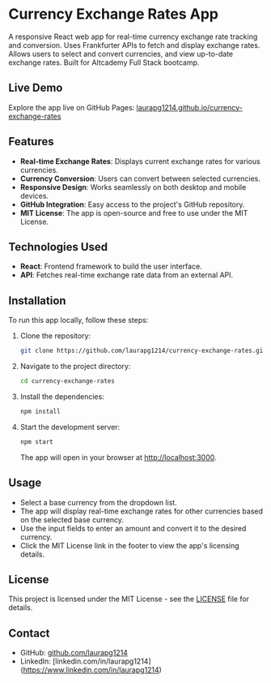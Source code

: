# Currency Exchange Rates App

A responsive React web app for real-time currency exchange rate tracking and conversion. Uses Frankfurter APIs to fetch and display exchange rates. Allows users to select and convert currencies, and view up-to-date exchange rates. Built for Altcademy Full Stack bootcamp.

## Live Demo

Explore the app live on GitHub Pages: <a href="https://laurapg1214.github.io/currency-exchange-rates/" target="_blank">
  laurapg1214.github.io/currency-exchange-rates
</a>

## Features

- **Real-time Exchange Rates**: Displays current exchange rates for various currencies.
- **Currency Conversion**: Users can convert between selected currencies.
- **Responsive Design**: Works seamlessly on both desktop and mobile devices.
- **GitHub Integration**: Easy access to the project's GitHub repository.
- **MIT License**: The app is open-source and free to use under the MIT License.

## Technologies Used

- **React**: Frontend framework to build the user interface.
- **API**: Fetches real-time exchange rate data from an external API.

## Installation

To run this app locally, follow these steps:

1. Clone the repository:
   ```bash
   git clone https://github.com/laurapg1214/currency-exchange-rates.git
   ```

2. Navigate to the project directory:
   ```bash
   cd currency-exchange-rates
   ```

3. Install the dependencies:
   ```bash
   npm install
   ```

4. Start the development server:
   ```bash
   npm start
   ```

   The app will open in your browser at [http://localhost:3000](http://localhost:3000).

## Usage

- Select a base currency from the dropdown list.
- The app will display real-time exchange rates for other currencies based on the selected base currency.
- Use the input fields to enter an amount and convert it to the desired currency.
- Click the MIT License link in the footer to view the app's licensing details.

## License

This project is licensed under the MIT License - see the [LICENSE](./LICENSE) file for details.

## Contact

- GitHub: [github.com/laurapg1214](https://github.com/laurapg1214)
- LinkedIn: [linkedin.com/in/laurapg1214] (https://www.linkedin.com/in/laurapg1214)
